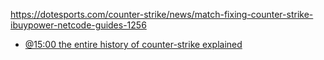 https://dotesports.com/counter-strike/news/match-fixing-counter-strike-ibuypower-netcode-guides-1256

- [@15:00 the entire history of counter-strike explained](https://youtu.be/B35zWsp0r4Y?t=905)
